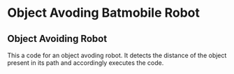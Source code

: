 # Object Avoding Batmobile Robot
## Object Avoiding Robot
This a code for an object avoding robot. It detects the distance of the object present in its path and accordingly executes the code.
